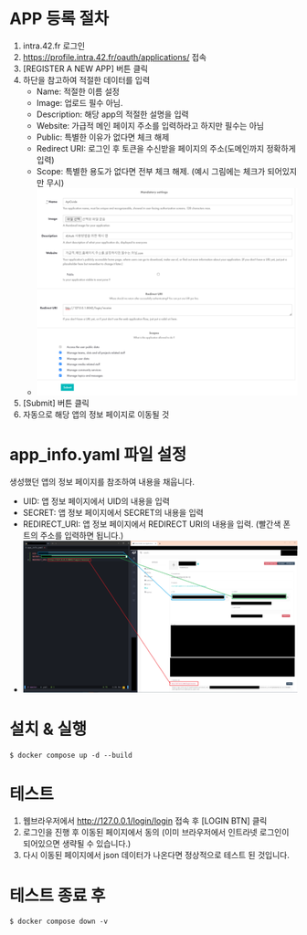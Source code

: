 # APP 등록 절차
1. intra.42.fr 로그인
2. https://profile.intra.42.fr/oauth/applications/ 접속
3. [REGISTER A NEW APP] 버튼 클릭
4. 하단을 참고하여 적절한 데이터를 입력
    - Name: 적절한 이름 설정
    - Image: 업로드 필수 아님.
    - Description: 해당 app의 적절한 설명을 입력
    - Website: 가급적 메인 페이지 주소를 입력하라고 하지만 필수는 아님
    - Public: 특별한 이유가 없다면 체크 해제
    - Redirect URI: 로그인 후 토큰을 수신받을 페이지의 주소(도메인까지 정확하게 입력)
    - Scope: 특별한 용도가 없다면 전부 체크 해제. (예시 그림에는 체크가 되어있지만 무시)
    - ![app_registry](https://github.com/taeng42/login_guide/blob/main/readme_rsc/app_registry.png)
5. [Submit] 버튼 클릭
6. 자동으로 해당 앱의 정보 페이지로 이동될 것

# app_info.yaml 파일 설정
생성했던 앱의 정보 페이지를 참조하여 내용을 채웁니다.  
- UID: 앱 정보 페이지에서 UID의 내용을 입력 
- SECRET: 앱 정보 페이지에서 SECRET의 내용을 입력
- REDIRECT_URI: 앱 정보 페이지에서 REDIRECT URI의 내용을 입력. (빨간색 폰트의 주소를 입력하면 됩니다.)
- ![app_info_yaml_setting](https://github.com/taeng42/login_guide/blob/main/readme_rsc/app_info_yaml_setting.png)


# 설치 & 실행
```
$ docker compose up -d --build
```


# 테스트
1. 웹브라우저에서 http://127.0.0.1/login/login 접속 후 [LOGIN BTN] 클릭
2. 로그인을 진행 후 이동된 페이지에서 동의 (이미 브라우저에서 인트라넷 로그인이 되어있으면 생략될 수 있습니다.)
3. 다시 이동된 페이지에서 json 데이터가 나온다면 정상적으로 테스트 된 것입니다. 


# 테스트 종료 후
```
$ docker compose down -v
```
